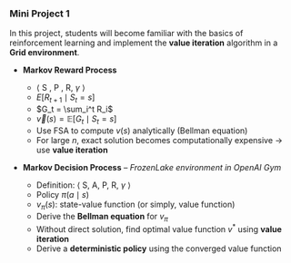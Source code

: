 ### Mini Project 1

In this project, students will become familiar with the basics of reinforcement learning and implement the **value iteration** algorithm in a **Grid environment**.

- **Markov Reward Process**
  - ⟨ S , P , R, $\gamma$ ⟩
  - $E[R_{t+1} \mid S_t = s]$
  - $G_t = \sum_i^t R_i$
  - $\vec{v}(s) = \mathbb{E}[G_t \mid S_t = s]$
  - Use FSA to compute $v(s)$ analytically (Bellman equation)
  - For large $n$, exact solution becomes computationally expensive → use **value iteration**

- **Markov Decision Process** – *FrozenLake environment in OpenAI Gym*
  - Definition: ⟨ S, A, P, R, $\gamma$ ⟩
  - Policy $\pi(a \mid s)$
  - $v_{\pi}(s)$: state-value function (or simply, value function)
  - Derive the **Bellman equation** for $v_{\pi}$
  - Without direct solution, find optimal value function $v^*$ using **value iteration**
  - Derive a **deterministic policy** using the converged value function

